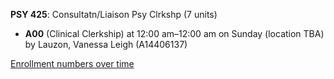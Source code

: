 **PSY 425**: Consultatn/Liaison Psy Clrkshp (7 units)

- **A00** (Clinical Clerkship) at 12:00 am–12:00 am on Sunday (location TBA) by Lauzon, Vanessa Leigh (A14406137)

[Enrollment numbers over time](./PSY425.tsv)
